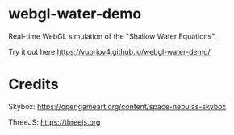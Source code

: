 # webgl-water-demo
Real-time WebGL simulation of the "Shallow Water Equations".

Try it out here https://vuoriov4.github.io/webgl-water-demo/

# Credits

Skybox: https://opengameart.org/content/space-nebulas-skybox

ThreeJS: https://threejs.org
